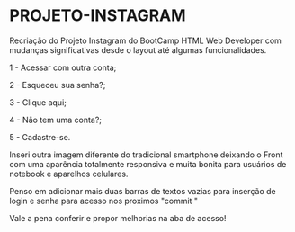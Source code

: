 # PROJETO-INSTAGRAM

Recriação do Projeto Instagram do BootCamp HTML Web Developer com mudanças significativas desde o layout até algumas funcionalidades.



1 - Acessar com outra conta;

2 - Esqueceu sua senha?;

3 - Clique aqui;

4 - Não tem uma conta?;

5 - Cadastre-se.



Inseri outra imagem diferente do tradicional smartphone deixando o Front com uma aparência totalmente responsiva e muita bonita para usuários de notebook e aparelhos celulares.



Penso em adicionar mais duas barras de textos vazias para inserção de login e senha para acesso nos proximos "commit "



Vale a pena conferir e propor melhorias na aba de acesso!
